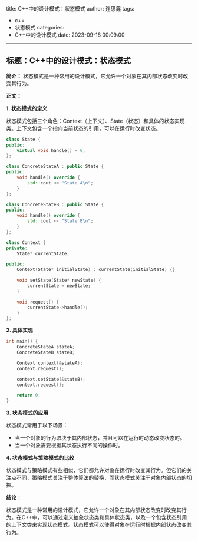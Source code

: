 title: C++中的设计模式：状态模式
author: 连思鑫
tags:
  - c++
  - 状态模式
categories:
  - C++中的设计模式
date: 2023-09-18 00:09:00
---
## **标题：C++中的设计模式：状态模式**

**简介：**
状态模式是一种常用的设计模式，它允许一个对象在其内部状态改变时改变其行为。

**正文：**

**1. 状态模式的定义**

状态模式包括三个角色：Context（上下文）、State（状态）和具体的状态实现类。上下文包含一个指向当前状态的引用，可以在运行时改变状态。

```cpp
class State {
public:
    virtual void handle() = 0;
};

class ConcreteStateA : public State {
public:
    void handle() override {
        std::cout << "State A\n";
    }
};

class ConcreteStateB : public State {
public:
    void handle() override {
        std::cout << "State B\n";
    }
};

class Context {
private:
    State* currentState;

public:
    Context(State* initialState) : currentState(initialState) {}

    void setState(State* newState) {
        currentState = newState;
    }

    void request() {
        currentState->handle();
    }
};
```

**2. 具体实现**

```cpp
int main() {
    ConcreteStateA stateA;
    ConcreteStateB stateB;

    Context context(&stateA);
    context.request();

    context.setState(&stateB);
    context.request();

    return 0;
}
```

**3. 状态模式的应用**

状态模式常用于以下场景：

- 当一个对象的行为取决于其内部状态，并且可以在运行时动态改变状态时。
- 当一个对象需要根据其状态执行不同的操作时。

**4. 状态模式与策略模式的比较**

状态模式与策略模式有些相似，它们都允许对象在运行时改变其行为。但它们的关注点不同，策略模式关注于整体算法的替换，而状态模式关注于对象内部状态的切换。

**结论：**

状态模式是一种常用的设计模式，它允许一个对象在其内部状态改变时改变其行为。在C++中，可以通过定义抽象状态类和具体状态类，以及一个包含状态引用的上下文类来实现状态模式。状态模式可以使得对象在运行时根据内部状态改变其行为。